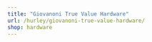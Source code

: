 ```yaml
---
title: "Giovanoni True Value Hardware"
url: /hurley/giovanoni-true-value-hardware/
shop: hardware
---
```

